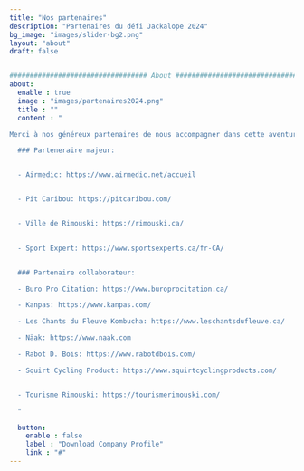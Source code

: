 ```yaml
---
title: "Nos partenaires"
description: "Partenaires du défi Jackalope 2024"
bg_image: "images/slider-bg2.png"
layout: "about"
draft: false


################################## About #####################################
about:
  enable : true
  image : "images/partenaires2024.png"
  title : ""
  content : "

Merci à nos généreux partenaires de nous accompagner dans cette aventure:

  ### Parteneraire majeur:


  - Airmedic: https://www.airmedic.net/accueil


  - Pit Caribou: https://pitcaribou.com/


  - Ville de Rimouski: https://rimouski.ca/
  

  - Sport Expert: https://www.sportsexperts.ca/fr-CA/


  ### Partenaire collaborateur:

  - Buro Pro Citation: https://www.buroprocitation.ca/

  - Kanpas: https://www.kanpas.com/

  - Les Chants du Fleuve Kombucha: https://www.leschantsdufleuve.ca/

  - Näak: https://www.naak.com

  - Rabot D. Bois: https://www.rabotdbois.com/

  - Squirt Cycling Product: https://www.squirtcyclingproducts.com/


  - Tourisme Rimouski: https://tourismerimouski.com/

  "

  button:
    enable : false
    label : "Download Company Profile"
    link : "#"
---
```

